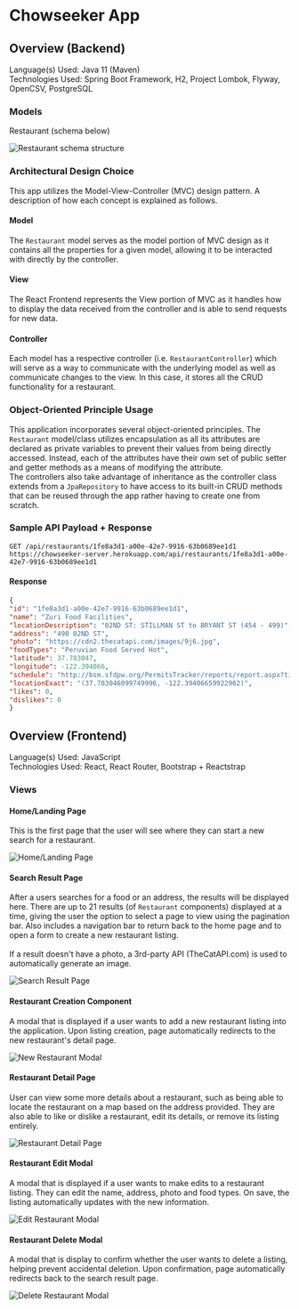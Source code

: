 # Chowseeker App

## Overview (Backend)

Language(s) Used: Java 11 (Maven)\
Technologies Used: Spring Boot Framework, H2, Project Lombok, Flyway, OpenCSV, PostgreSQL

### Models
Restaurant (schema below)

![Restaurant schema structure](https://i.imgur.com/L3Lpsq2.png)

### Architectural Design Choice

This app utilizes the Model-View-Controller (MVC) design pattern. A description of how each concept is explained as follows.

#### Model

The `Restaurant` model serves as the model portion of MVC design as it contains all the properties for a given model, allowing it to be interacted with directly by the controller.

#### View

The React Frontend represents the View portion of MVC as it handles how to display the data received from the controller and is able to send requests for new data.

#### Controller

Each model has a respective controller (i.e. `RestaurantController`) which will serve as a way to communicate with the underlying model as well as communicate changes to the view. In this case, it stores all the CRUD functionality for a restaurant.

### Object-Oriented Principle Usage

This application incorporates several object-oriented principles. The `Restaurant` model/class utilizes encapsulation as all its attributes are declared as private variables to prevent their values from being directly accessed. Instead, each of the attributes have their own set of public setter and getter methods as a means of modifying the attribute.\
The controllers also take advantage of inheritance as the controller class extends from a `JpaRepository` to have access to its built-in CRUD methods that can be reused through the app rather having to create one from scratch.

### Sample API Payload + Response

``GET /api/restaurants/1fe8a3d1-a00e-42e7-9916-63b0689ee1d1``\
``https://chowseeker-server.herokuapp.com/api/restaurants/1fe8a3d1-a00e-42e7-9916-63b0689ee1d1``

#### Response

```json
{
"id": "1fe8a3d1-a00e-42e7-9916-63b0689ee1d1",
"name": "Zuri Food Facilities",
"locationDescription": "02ND ST: STILLMAN ST to BRYANT ST (454 - 499)",
"address": "490 02ND ST",
"photo": "https://cdn2.thecatapi.com/images/9j6.jpg",
"foodTypes": "Peruvian Food Served Hot",
"latitude": 37.783047,
"longitude": -122.394066,
"schedule": "http://bsm.sfdpw.org/PermitsTracker/reports/report.aspx?title=schedule&report=rptSchedule&params=permit=22MFF-00004&ExportPDF=1&Filename=22MFF-00004_schedule.pdf",
"locationExact": "(37.783046099749996, -122.39406659922962)",
"likes": 0,
"dislikes": 0
}
```

## Overview (Frontend)

Language(s) Used: JavaScript\
Technologies Used: React, React Router, Bootstrap + Reactstrap

### Views

#### Home/Landing Page

This is the first page that the user will see where they can start a new search for a restaurant.

![Home/Landing Page](https://i.imgur.com/XlN1nqx.png)

#### Search Result Page

After a users searches for a food or an address, the results will be displayed here. There are up to 21 results (of `Restaurant` components) displayed at a time, giving the user the option to select a page to view using the pagination bar. Also includes a navigation bar to return back to the home page and to open a form to create a new restaurant listing. \
\
If a result doesn't have a photo, a 3rd-party API (TheCatAPI.com) is used to automatically generate an image.

![Search Result Page](https://i.imgur.com/Qv9htdu.png)

#### Restaurant Creation Component

A modal that is displayed if a user wants to add a new restaurant listing into the application. Upon listing creation, page automatically redirects to the new restaurant's detail page.

![New Restaurant Modal](https://i.imgur.com/v4toc9h.png)

#### Restaurant Detail Page

User can view some more details about a restaurant, such as being able to locate the restaurant on a map based on the address provided. They are also able to like or dislike a restaurant, edit its details, or remove its listing entirely.

![Restaurant Detail Page](https://i.imgur.com/fAkgm5n.png)

#### Restaurant Edit Modal

A modal that is displayed if a user wants to make edits to a restaurant listing. They can edit the name, address, photo and food types. On save, the listing automatically updates with the new information.

![Edit Restaurant Modal](https://i.imgur.com/JCGFz4S.png)

#### Restaurant Delete Modal

A modal that is display to confirm whether the user wants to delete a listing, helping prevent accidental deletion. Upon confirmation, page automatically redirects back to the search result page.

![Delete Restaurant Modal](https://i.imgur.com/TQlhokh.png)